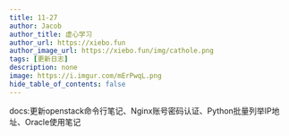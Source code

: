 ```yaml
---
title: 11-27
author: Jacob
author_title: 虚心学习
author_url: https://xiebo.fun
author_image_url: https://xiebo.fun/img/cathole.png
tags: [更新日志]
description: none
image: https://i.imgur.com/mErPwqL.png
hide_table_of_contents: false
---
```



docs:更新openstack命令行笔记、Nginx账号密码认证、Python批量列举IP地址、Oracle使用笔记